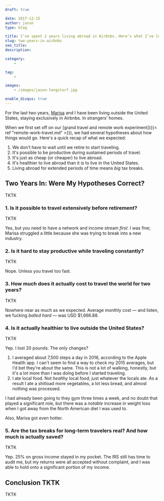 ```yaml
---
draft: true

date: 2017-12-15
author: jason
type: blog

title: I’ve spent 2 years living abroad in Airbnbs. Here’s what I’ve learned.
slug: two-years-in-airbnbs
seo_title: 
description: 

category:
    - 

tag:
    - 

images:
    - /images/jason-lengstorf.jpg

enable_disqus: true
---
```


For the last two years, [Marisa](https://marisamorby.com) and I have been living outside the United States, staying exclusively in Airbnbs. In strangers' homes.

When we first set off on our [grand travel and remote work experiment]({{< ref "remote-work-travel.md" >}}), we had several hypotheses about how things would go. Here's a quick recap of what we expected:

1. We don't have to wait until we retire to start traveling.
2. It's possible to be productive during sustained periods of travel.
3. It's just as cheap (or cheaper) to live abroad.
4. It's healthier to live abroad than it is to live in the United States.
5. Living abroad for extended periods of time means _big_ tax breaks.

## Two Years In: Were My Hypotheses Correct?

TKTK

### 1. Is it possible to travel extensively before retirement?

TKTK

Yes, but you need to have a network and income stream _first_. I was fine; Marisa struggled a little because she was trying to break into a new industry.

### 2. Is it hard to stay productive while traveling constantly?

TKTK

Nope. Unless you travel too fast.

### 3. How much does it actually cost to travel the world for two years?

TKTK

Nowhere near as much as we expected. Average monthly cost — and listen, we fucking _balled hard_ — was USD $1,666.88.

### 4. Is it actually healthier to live outside the United States?

TKTK

Yep. I lost 20 pounds. The only changes?

1. I averaged about 7,500 steps a day in 2016, according to the Apple Health app. I can't seem to find a way to check my 2015 averages, but I'd bet they're about the same. This is not a lot of walking, honestly, but it's a lot more than I was doing before I started traveling.
2. I ate local food. Not _healthy_ local food; just whatever the locals ate. As a result I ate a shitload more vegetables, a lot less bread, and almost nothing was processed.

I had already been going to they gym three times a week, and no doubt that played a significant role, but there was a _notable_ increase in weight loss when I got away from the North American diet I was used to.

Also, Marisa got even hotter.

### 5. Are the tax breaks for long-term travelers real? And how much is actually saved?

TKTK

Yep. 25% on gross income stayed in my pocket. The IRS still has time to audit me, but my returns were all accepted without complaint, and I was able to hold onto a significant portion of my income.

## Conclusion TKTK

TKTK
